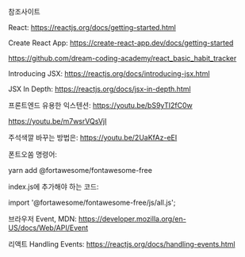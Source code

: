 참조사이트

React: https://reactjs.org/docs/getting-started.html

Create React App: https://create-react-app.dev/docs/getting-started

https://github.com/dream-coding-academy/react_basic_habit_tracker

Introducing JSX: https://reactjs.org/docs/introducing-jsx.html

JSX In Depth: https://reactjs.org/docs/jsx-in-depth.html

프론트엔드 유용한 익스텐션: https://youtu.be/bS9yTI2fC0w

https://youtu.be/m7wsrVQsVjI

주석색깔 바꾸는 방법은: https://youtu.be/2UaKfAz-eEI

폰트오쏨 명령어:

yarn add @fortawesome/fontawesome-free

index.js에 추가해야 하는 코드:

import '@fortawesome/fontawesome-free/js/all.js';

브라우저 Event, MDN: https://developer.mozilla.org/en-US/docs/Web/API/Event

리액트 Handling Events: https://reactjs.org/docs/handling-events.html
